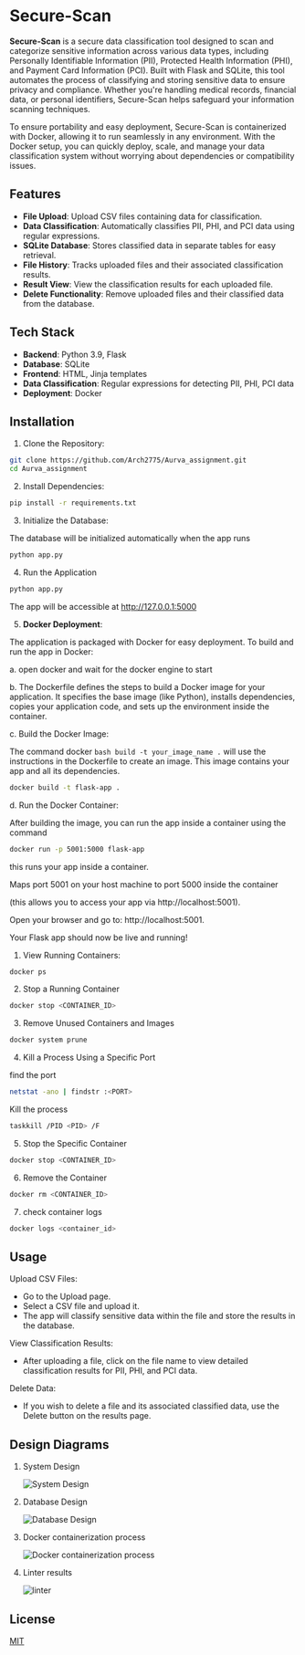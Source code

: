 
# Secure-Scan

**Secure-Scan** is a secure data classification tool designed to scan and categorize sensitive information across various data types, including Personally Identifiable Information (PII), Protected Health Information (PHI), and Payment Card Information (PCI). Built with Flask and SQLite, this tool automates the process of classifying and storing sensitive data to ensure privacy and compliance. Whether you're handling medical records, financial data, or personal identifiers, Secure-Scan helps safeguard your information scanning techniques.

To ensure portability and easy deployment, Secure-Scan is containerized with Docker, allowing it to run seamlessly in any environment. With the Docker setup, you can quickly deploy, scale, and manage your data classification system without worrying about dependencies or compatibility issues.




## Features

- **File Upload**: Upload CSV files containing data for classification.
- **Data Classification**: Automatically classifies PII, PHI, and PCI data using regular expressions.
- **SQLite Database**: Stores classified data in separate tables for easy retrieval.
- **File History**: Tracks uploaded files and their associated classification results.
- **Result View**: View the classification results for each uploaded file.
- **Delete Functionality**: Remove uploaded files and their classified data from the database.


## Tech Stack

- **Backend**: Python 3.9, Flask
- **Database**: SQLite
- **Frontend**: HTML, Jinja templates
- **Data Classification**: Regular expressions for detecting PII, PHI, PCI data
- **Deployment**: Docker


## Installation

1. Clone the Repository:

```bash
git clone https://github.com/Arch2775/Aurva_assignment.git
cd Aurva_assignment
```

2. Install Dependencies:

```bash
pip install -r requirements.txt
```

3. Initialize the Database:

The database will be initialized automatically when the app runs

```bash
python app.py
```

4. Run the Application

```bash
python app.py
```

The app will be accessible at http://127.0.0.1:5000 

5. **Docker Deployment**:


The application is packaged with Docker for easy deployment. To build and run the app in Docker:

a. open docker and wait for the docker engine to start

b. The Dockerfile defines the steps to build a Docker image for your application. It specifies the base image (like Python), installs dependencies, copies your application code, and sets up the environment inside the container.

c. Build the Docker Image:

The command docker ```bash build -t your_image_name .``` will use the instructions in the Dockerfile to create an image. This image contains your app and all its dependencies.

```bash
docker build -t flask-app .
```

d. Run the Docker Container:

After building the image, you can run the app inside a container using the command

```bash
docker run -p 5001:5000 flask-app
```
 this runs your app inside a container.

Maps port 5001 on your host machine to port 5000 inside the container

 (this allows you to access your app via http://localhost:5001).

Open your browser and go to: http://localhost:5001.

Your Flask app should now be live and running!

1. View Running Containers:

 ```bash
docker ps
 ```
2. Stop a Running Container

```bash
docker stop <CONTAINER_ID>
```

3. Remove Unused Containers and Images

```bash
docker system prune
```

4. Kill a Process Using a Specific Port

find the port 

```bash
netstat -ano | findstr :<PORT>
```

Kill the process

```bash
taskkill /PID <PID> /F
```

5. Stop the Specific Container

```bash
docker stop <CONTAINER_ID>
```

6. Remove the Container

```bash
docker rm <CONTAINER_ID>
```

7. check container logs 

```bash
docker logs <container_id>
```






    
## Usage

Upload CSV Files:

- Go to the Upload page.
- Select a CSV file and upload it.
- The app will classify sensitive data within the file and store the results in the database.

View Classification Results:

- After uploading a file, click on the file name to view detailed classification results for PII, PHI, and PCI data.

Delete Data:

- If you wish to delete a file and its associated classified data, use the Delete button on the results page.

## Design Diagrams 

1. System Design
   
   ![System Design](ss/1.jpg)

3. Database Design
   
   ![Database Design](ss/2.jpg)

5. Docker containerization process
   
   ![Docker containerization process](ss/3.jpg)

7. Linter results
   
   ![linter](ss/linter.jpg)






## License

[MIT](https://choosealicense.com/licenses/mit/)

